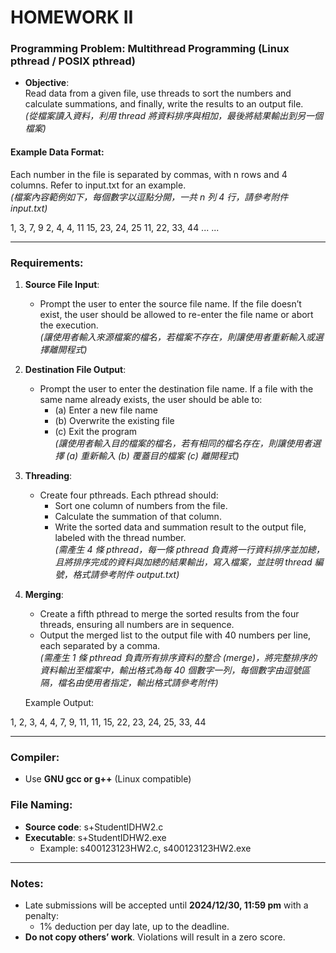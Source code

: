 # HOMEWORK II

### Programming Problem: Multithread Programming (Linux pthread / POSIX pthread)

- **Objective**:  
   Read data from a given file, use threads to sort the numbers and calculate summations, and finally, write the results to an output file.  
   *(從檔案讀入資料，利用 thread 將資料排序與相加，最後將結果輸出到另一個檔案)*

#### Example Data Format:
Each number in the file is separated by commas, with n rows and 4 columns. Refer to input.txt for an example.  
*(檔案內容範例如下，每個數字以逗點分開，一共 n 列 4 行，請參考附件 input.txt)*

1, 3, 7, 9
2, 4, 4, 11
15, 23, 24, 25
11, 22, 33, 44
...
...


---

### Requirements:

1. **Source File Input**:
   - Prompt the user to enter the source file name. If the file doesn’t exist, the user should be allowed to re-enter the file name or abort the execution.  
   *(讓使用者輸入來源檔案的檔名，若檔案不存在，則讓使用者重新輸入或選擇離開程式)*

2. **Destination File Output**:
   - Prompt the user to enter the destination file name. If a file with the same name already exists, the user should be able to:
     - (a) Enter a new file name
     - (b) Overwrite the existing file
     - (c) Exit the program  
     *(讓使用者輸入目的檔案的檔名，若有相同的檔名存在，則讓使用者選擇 (a) 重新輸入 (b) 覆蓋目的檔案 (c) 離開程式)*

3. **Threading**:
   - Create four pthreads. Each pthread should:
     - Sort one column of numbers from the file.
     - Calculate the summation of that column.
     - Write the sorted data and summation result to the output file, labeled with the thread number.  
     *(需產生 4 條 pthread，每一條 pthread 負責將一行資料排序並加總，且將排序完成的資料與加總的結果輸出，寫入檔案，並註明 thread 編號，格式請參考附件 output.txt)*

4. **Merging**:
   - Create a fifth pthread to merge the sorted results from the four threads, ensuring all numbers are in sequence.
   - Output the merged list to the output file with 40 numbers per line, each separated by a comma.  
   *(需產生 1 條 pthread 負責所有排序資料的整合 (merge)，將完整排序的資料輸出至檔案中，輸出格式為每 40 個數字一列，每個數字由逗號區隔，檔名由使用者指定，輸出格式請參考附件)*

   Example Output:
   
1, 2, 3, 4, 4, 7, 9, 11, 11, 15, 22, 23, 24, 25, 33, 44


---

### Compiler:
- Use **GNU gcc or g++** (Linux compatible)

### File Naming:
- **Source code**: s+StudentIDHW2.c
- **Executable**: s+StudentIDHW2.exe
  - Example: s400123123HW2.c, s400123123HW2.exe

---

### Notes:

- Late submissions will be accepted until **2024/12/30, 11:59 pm** with a penalty:
  - 1% deduction per day late, up to the deadline.
- **Do not copy others’ work**. Violations will result in a zero score.
